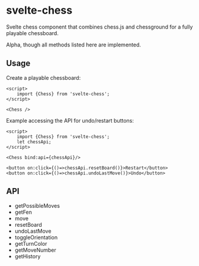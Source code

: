 # svelte-chess

Svelte chess component that combines chess.js and chessground for a fully playable chessboard.

Alpha, though all methods listed here are implemented.

## Usage

Create a playable chessboard:

    <script>
        import {Chess} from 'svelte-chess';
    </script>    

    <Chess />

Example accessing the API for undo/restart buttons:

    <script>
        import {Chess} from 'svelte-chess';
        let chessApi;
    </script>    

    <Chess bind:api={chessApi}/>

    <button on:click={()=>chessApi.resetBoard()}>Restart</button>
    <button on:click={()=>chessApi.undoLastMove()}>Undo</button>

## API

* getPossibleMoves
* getFen
* move
* resetBoard
* undoLastMove
* toggleOrientation
* getTurnColor
* getMoveNumber
* getHistory

